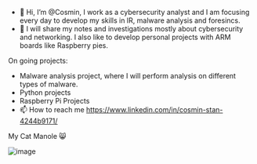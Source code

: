 - 👋 Hi, I’m @Cosmin, I work as a cybersecurity analyst and I am focusing every day to develop my skills in IR, malware analysis and foresincs.
- 🌱 I will share my notes and investigations mostly about cybersecurity and networking. I also like to develop personal projects with ARM boards like Raspberry pies.

On going projects:
- Malware analysis project, where I will perform analysis on different types of malware.
- Python projects
- Raspberry Pi Projects
- 📫 How to reach me https://www.linkedin.com/in/cosmin-stan-4244b9171/

My Cat Manole :smile_cat:

![image](https://user-images.githubusercontent.com/36852270/213123497-85c94a06-6c5e-44fa-bd9f-8577b905cebb.png)
